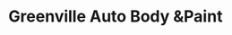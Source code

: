 ---
title: "Greenville Auto Body &Paint"
url: /greenville/greenville-auto-body-undpaint/
shop: Autowerkstatt
---